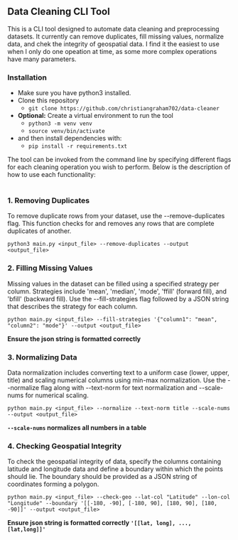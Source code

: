 ## Data Cleaning CLI Tool

This is a CLI tool designed to automate data cleaning and preprocessing datasets. It currently can remove duplicates, fill missing values, normalize data, and chek the integrity of geospatial data. I find it the easiest to use when I only do one opeation at time, as some more complex operations have many parameters.

### Installation

- Make sure you have python3 installed. 
- Clone this repository
  - `git clone https://github.com/christiangraham702/data-cleaner`
- **Optional:** Create a virtual environment to run the tool
  - `python3 -m venv venv`
  - `source venv/bin/activate`
- and then install dependencies with:
  - `pip install -r requirements.txt` 

The tool can be invoked from the command line by specifying different flags for each cleaning operation you wish to perform. Below is the description of how to use each functionality:
<br><br>

### 1. Removing Duplicates

To remove duplicate rows from your dataset, use the --remove-duplicates flag. This function checks for and removes any rows that are complete duplicates of another.

`python3 main.py <input_file> --remove-duplicates --output <output_file>`


### 2. Filling Missing Values

Missing values in the dataset can be filled using a specified strategy per column. Strategies include 'mean', 'median', 'mode', 'ffill' (forward fill), and 'bfill' (backward fill). Use the --fill-strategies flag followed by a JSON string that describes the strategy for each column.

`python main.py <input_file> --fill-strategies '{"column1": "mean", "column2": "mode"}' --output <output_file>`<br>

**Ensure the json string is formatted correctly**



### 3. Normalizing Data

Data normalization includes converting text to a uniform case (lower, upper, title) and scaling numerical columns using min-max normalization. Use the --normalize flag along with --text-norm for text normalization and --scale-nums for numerical scaling.

`python main.py <input_file> --normalize --text-norm title --scale-nums --output <output_file>`<br>

**`--scale-nums` normalizes all numbers in a table**



### 4. Checking Geospatial Integrity

To check the geospatial integrity of data, specify the columns containing latitude and longitude data and define a boundary within which the points should lie. The boundary should be provided as a JSON string of coordinates forming a polygon.

`python main.py <input_file> --check-geo --lat-col "Latitude" --lon-col "Longitude" --boundary '[[-180, -90], [-180, 90], [180, 90], [180, -90]]' --output <output_file>`

**Ensure json string is formatted correctly `'[[lat, long], ..., [lat,long]]'`**



